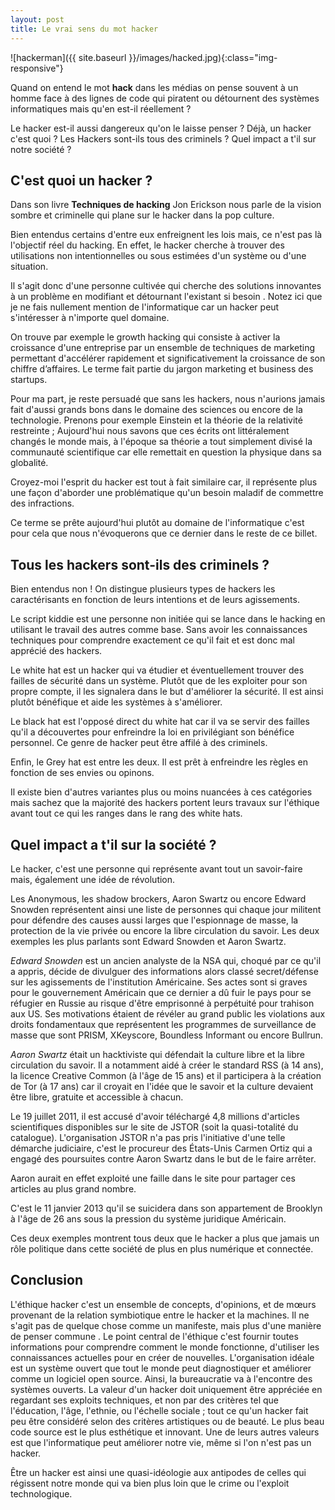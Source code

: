 ```yaml
---
layout: post
title: Le vrai sens du mot hacker
---
```

 
![hackerman]({{ site.baseurl }}/images/hacked.jpg){:class="img-responsive"}

Quand on entend le mot **hack** dans les médias on pense souvent à un homme face à des lignes de code qui piratent ou détournent des systèmes informatiques mais qu'en est-il réellement ?

Le hacker est-il aussi dangereux qu'on le laisse penser ? Déjà, un hacker c'est quoi ? Les Hackers sont-ils tous des criminels ? Quel impact a t'il sur notre société ?

## C'est quoi un hacker ?

Dans son livre **Techniques de hacking** Jon Erickson nous parle de la vision sombre et criminelle qui plane sur le hacker dans la pop culture.

Bien entendus certains d'entre eux enfreignent les lois mais, ce n'est pas là l'objectif réel du hacking.
En effet, le hacker cherche à trouver des utilisations non intentionnelles ou sous estimées d'un système ou d'une situation.

Il s'agit donc d'une personne cultivée qui cherche des solutions innovantes à un problème en modifiant et détournant l'existant si besoin .
Notez ici que je ne fais nullement mention de l'informatique car un hacker peut s'intéresser à n'importe quel domaine.

On trouve par exemple le growth hacking qui consiste à activer la croissance d'une entreprise par un ensemble de techniques de marketing permettant d'accélérer rapidement et significativement la croissance de son chiffre d’affaires. Le terme fait partie du jargon marketing et business des startups.

Pour ma part, je reste persuadé que sans les hackers, nous n'aurions jamais fait d'aussi grands bons dans le domaine des sciences ou encore de la technologie.
Prenons pour exemple Einstein et la théorie de la relativité restreinte ; Aujourd'hui nous savons que ces écrits ont littéralement changés le monde mais, à l'époque sa théorie a tout simplement divisé la communauté scientifique car elle remettait en question la physique dans sa globalité.

Croyez-moi l'esprit du hacker est tout à fait similaire car, il représente plus une façon d'aborder une problématique qu'un besoin maladif de commettre des infractions.

Ce terme se prête aujourd'hui plutôt au domaine de l'informatique c'est pour cela que nous n'évoquerons que ce dernier dans le reste de ce billet.

## Tous les hackers sont-ils des criminels ?
Bien entendus non ! On distingue plusieurs types de hackers les caractérisants en fonction de leurs intentions et de leurs agissements.

Le script kiddie est une personne non initiée qui se lance dans le hacking en utilisant le travail des autres comme base. Sans avoir les connaissances techniques pour comprendre exactement ce qu'il fait et est donc mal apprécié des hackers.

Le white hat est un hacker qui va étudier et éventuellement trouver des failles de sécurité dans un système. Plutôt que de les exploiter pour son propre compte, il les signalera dans le but d'améliorer la sécurité. Il est ainsi plutôt bénéfique et aide les systèmes à s'améliorer.

Le black hat est l'opposé direct du white hat car il va se servir des failles qu'il a découvertes pour enfreindre la loi en privilégiant son bénéfice personnel. Ce genre de hacker peut être affilé à des criminels.

Enfin, le Grey hat est entre les deux. Il est prêt à enfreindre les règles en fonction de ses envies ou opinons.

Il existe bien d'autres variantes plus ou moins nuancées à ces catégories mais sachez que la majorité des hackers portent leurs travaux sur l'éthique avant tout ce qui les ranges dans le rang des white hats.

## Quel impact a t'il sur la société ?

Le hacker, c'est une personne qui représente avant tout un savoir-faire mais, également une idée de révolution.

Les Anonymous, les shadow brockers, Aaron Swartz ou encore Edward Snowden représentent ainsi une liste de personnes qui chaque jour militent pour défendre des causes aussi larges que l'espionnage de masse, la protection de la vie privée ou encore la libre circulation du savoir.
Les deux exemples les plus parlants sont Edward Snowden et Aaron Swartz.

*Edward Snowden* est un ancien analyste de la NSA qui, choqué par ce qu'il a appris, décide de divulguer des informations alors classé secret/défense sur les agissements de l'institution Américaine.
Ses actes sont si graves pour le gouvernement Américain que ce dernier a dû fuir le pays pour se réfugier en Russie au risque d'être emprisonné à perpétuité pour trahison aux US.
Ses motivations étaient de révéler au grand public les violations aux droits fondamentaux que représentent les programmes de surveillance de masse que sont PRISM, XKeyscore, Boundless Informant ou encore Bullrun.

*Aaron Swartz* était un hacktiviste qui défendait la culture libre et la libre circulation du savoir.
Il a notamment aidé à créer le standard RSS (à 14 ans), la licence Creative Common (à l'âge de 15 ans) et il participera à la création de Tor (à 17 ans) car il croyait en l'idée que le savoir et la culture devaient être libre, gratuite et accessible à chacun.

Le 19 juillet 2011, il est accusé d'avoir téléchargé 4,8 millions d'articles scientifiques disponibles sur le site de JSTOR (soit la quasi-totalité du catalogue). L'organisation JSTOR n'a pas pris l'initiative d'une telle démarche judiciaire, c'est le procureur des États-Unis Carmen Ortiz qui a engagé des poursuites contre Aaron Swartz dans le but de le faire arrêter.

Aaron aurait en effet exploité une faille dans le site pour partager ces articles au plus grand nombre.

C'est le 11 janvier 2013 qu'il se suicidera dans son appartement de Brooklyn à l'âge de 26 ans sous la pression du système juridique Américain.

Ces deux exemples montrent tous deux que le hacker a plus que jamais un rôle politique dans cette société de plus en plus numérique et connectée.

## Conclusion

L'éthique hacker c'est un ensemble de concepts, d'opinions, et de mœurs provenant de la relation symbiotique entre le hacker et la machines. Il ne s'agit pas de quelque chose comme un manifeste, mais plus d'une manière de penser commune . Le point central de l'éthique c'est fournir toutes informations pour comprendre comment le monde fonctionne, d'utiliser les connaissances actuelles pour en créer de nouvelles. L'organisation idéale est un système ouvert que tout le monde peut diagnostiquer et améliorer comme un logiciel open source. Ainsi, la bureaucratie va à l'encontre des systèmes ouverts. La valeur d'un hacker doit uniquement être appréciée en regardant ses exploits techniques, et non par des critères tel que l'éducation, l'âge, l'ethnie, ou l'échelle sociale ; tout ce qu'un hacker fait peu être considéré selon des critères artistiques ou de beauté. Le plus beau code source est le plus esthétique et innovant. Une de leurs autres valeurs est que l'informatique peut améliorer notre vie, même si l'on n'est pas un hacker.

Être un hacker est ainsi une quasi-idéologie aux antipodes de celles qui régissent notre monde qui va bien plus loin que le crime ou l'exploit technologique. 
